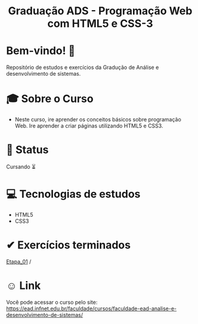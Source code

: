 <div align="center">
<h1>Graduação ADS - Programação Web com HTML5 e CSS-3 </h1>
</div>

# Bem-vindo! 👋 <a name="id01"></a>
Repositório de estudos e exercícios da Gradução de Análise e desenvolvimento de sistemas.

# &#x1F393; Sobre o Curso
<ul>
<li>Neste curso, ire aprender os conceitos básicos sobre programação Web. Ire aprender a criar páginas utilizando HTML5 e CSS3.</li>
</ul>

# &#x1F680; Status
Cursando ⏳


# &#x1F4BB; Tecnologias de estudos
<ul>
  <li>HTML5</li>
  <li>CSS3</li>
</ul>

# &#10004; Exercícios terminados

<a href="https://kaiketorres.github.io/Programacao-Web-com-HTML-5-e-CSS-3---Faculdade-infnet/Material%20-%20Etapa%201/Site_Insetos/">Etapa_01</a> /

# &#X263A; Link
Você pode acessar o curso pelo site: https://ead.infnet.edu.br/faculdade/cursos/faculdade-ead-analise-e-desenvolvimento-de-sistemas/


